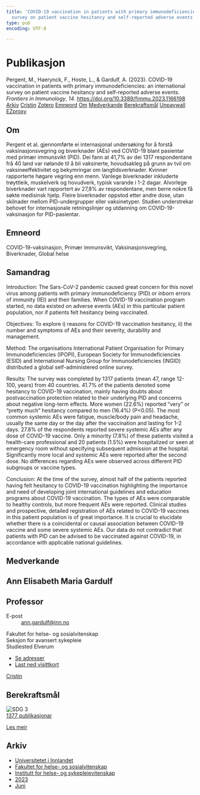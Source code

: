 ```yaml
---
title: 'COVID-19 vaccination in patients with primary immunodeficiencies: an international
  survey on patient vaccine hesitancy and self-reported adverse events'
type: pub
encoding: UTF-8

---
```

<h1>Publikasjon</h1>
<article id="csl-bib-container-PMC6KRTV" class="csl-bib-container">
  <div class="csl-bib-body"> <div class="csl-entry">Pergent, M., Haerynck, F., Hoste, L., &#38; Gardulf, A. (2023). COVID-19 vaccination in patients with primary immunodeficiencies: an international survey on patient vaccine hesitancy and self-reported adverse events. <i>Frontiers in Immunology</i>, <i>14</i>. <a href="https://doi.org/10.3389/fimmu.2023.1166198">https://doi.org/10.3389/fimmu.2023.1166198</a></div> </div>
  <div class="csl-bib-buttons">
    <a href="#taxonomy-article-PMC6KRTV" alt="archive" class="csl-bib-button">Arkiv</a>
    <a href="https://app.cristin.no/results/show.jsf?id=2153815" alt="Cristin" class="csl-bib-button">Cristin</a>
    <a href="http://zotero.org/groups/5881554/items/PMC6KRTV" alt="Zotero" class="csl-bib-button">Zotero</a>
    <a href="#keywords-article-PMC6KRTV" alt="keywords" class="csl-bib-button">Emneord</a>
    <a href="#about-article-PMC6KRTV" alt="about_pub" class="csl-bib-button">Om</a>
    <a href="#contributors-article-PMC6KRTV" alt="contributors" class="csl-bib-button">Medverkande</a>
    <a href="#sdg-article-PMC6KRTV" alt="sdg" class="csl-bib-button">Berekraftsmål</a>
    <a href="https://www.frontiersin.org/articles/10.3389/fimmu.2023.1166198/pdf" alt="Unpaywall" class="csl-bib-button">Unpaywall</a>
    <a href="https://www.frontiersin.org/articles/10.3389/fimmu.2023.1166198/pdf" alt="EZproxy" class="csl-bib-button">EZproxy</a>
  </div>
  <div id="csl-bib-meta-container-PMC6KRTV"></div>
</article>
<div id="csl-bib-meta-PMC6KRTV" class="csl-bib-meta">
  <article id="about-article-PMC6KRTV" class="about_pub-article">
    <h1>Om</h1>
    Pergent et al. gjennomførte ei internasjonal undersøking for å forstå vaksinasjonsvegring og biverknader (AEs) ved COVID-19 blant pasientar med primær immunsvikt (PID). Dei fann at 41,7% av dei 1317 respondentane frå 40 land var nølande til å bli vaksinerte, hovudsakleg på grunn av tvil om vaksineeffektivitet og bekymringar om langtidsverknader. Kvinner rapporterte høgare vegring enn menn. Vanlege biverknader inkluderte trøyttleik, muskelverk og hovudverk, typisk varande i 1-2 dagar. Alvorlege biverknader vart rapportert av 27,8% av respondentane, men berre nokre få søkte medisinsk hjelp. Fleire biverknader oppstod etter andre dose, utan skilnader mellom PID-undergrupper eller vaksinetyper. Studien understrekar behovet for internasjonale retningslinjer og utdanning om COVID-19-vaksinasjon for PID-pasientar.
  </article>
  <article id="keywords-article-PMC6KRTV" class="keywords-article">
    <h1>Emneord</h1>
    COVID-19-vaksinasjon, Primær immunsvikt, Vaksinasjonsvegring, Biverknader, Global helse
  </article>
  <article id="abstract-article-PMC6KRTV" class="abstract-article">
    <h1>Samandrag</h1>
    Introduction: The Sars-CoV-2 pandemic caused great concern for this novel virus among patients with primary immunodeficiency (PID) or inborn errors of immunity (IEI) and their families. When COVID-19 vaccination program started, no data existed on adverse events (AEs) in this particular patient population, nor if patients felt hesitancy being vaccinated. 
 
Objectives: To explore i) reasons for COVID-19 vaccination hesitancy, ii) the number and symptoms of AEs and their severity, durability and management. 
 
Method: The organisations International Patient Organisation for Primary Immunodeficiencies (IPOPI), European Society for Immunodeficiencies (ESID) and International Nursing Group for Immunodeficiencies (INGID) distributed a global self-administered online survey. 
 
Results: The survey was completed by 1317 patients (mean 47, range 12-100, years) from 40 countries. 41.7% of the patients denoted some hesitancy to COVID-19 vaccination, mainly having doubts about postvaccination protection related to their underlying PID and concerns about negative long-term effects. More women (22.6%) reported “very” or “pretty much” hesitancy compared to men (16.4%) (P<0.05). The most common systemic AEs were fatigue, muscle/body pain and headache, usually the same day or the day after the vaccination and lasting for 1-2 days. 27.8% of the respondents reported severe systemic AEs after any dose of COVID-19 vaccine. Only a minority (7.8%) of these patients visited a health-care professional and 20 patients (1.5%) were hospitalized or seen at emergency room without specifying subsequent admission at the hospital. Significantly more local and systemic AEs were reported after the second dose. No differences regarding AEs were observed across different PID subgroups or vaccine types. 
 
Conclusion: At the time of the survey, almost half of the patients reported having felt hesitancy to COVID-19 vaccination highlighting the importance and need of developing joint international guidelines and education programs about COVID-19 vaccination. The types of AEs were comparable to healthy controls, but more frequent AEs were reported. Clinical studies and prospective, detailed registration of AEs related to COVID-19 vaccines in this patient population is of great importance. It is crucial to elucidate whether there is a coincidental or causal association between COVID-19 vaccine and some severe systemic AEs. Our data do not contradict that patients with PID can be advised to be vaccinated against COVID-19, in accordance with applicable national guidelines.
  </article>
  <article id="contributors-article-PMC6KRTV" class="contributors-article">
    <h1>Medverkande</h1>
    <div class="personas"> <div class="vrtx-hinn-person-card"> <div class="photo"> <i class="lar la-user-circle missing-person"></i> </div> <div class="info"> <hgroup><h1>Ann Elisabeth Maria Gardulf</h1> <h2>Professor</h2> </hgroup><dl> <dt>E-post</dt> <dd> <a href="mailto:ann.gardulf@inn.no">ann.gardulf@inn.no</a> </dd> </dl> <p> Fakultet for helse- og sosialvitenskap<br> Seksjon for avansert sykepleie<br> Studiested Elverum </p> <ul class="vrtx-hinn-links"> <li><a href="https://www.inn.no/finn-en-ansatt/ann-gardulf.html#vrtx-hinn-addresses">Se adresser</a></li> <li><a href="https://www.inn.no/finn-en-ansatt/ann-gardulf.html?vrtx=vcf">Last ned visittkort</a></li> </ul> </div> </div> <a href="https://app.cristin.no/persons/show.jsf?id=1318305" alt="Cristin URL" class="personas-cristin">Cristin</a> </div>
  </article>
  <article id="sdg-article-PMC6KRTV" class="sdg-article">
    <h1>Berekraftsmål</h1>
    <div class="sdg-container"><div id="sdg3" class="sdg">
        <img src="{{< params subfolder >}}images/sdg/sdg03_nn.png" class="image" alt="SDG 3">
        <div class="sdg-overlay">
          <a href="{{< params subfolder >}}nn/archive/?sdg=3#archive" class="sdg-publication-count"><span>1377</span> publikasjonar</a>
          <p><a href="https://fn.no/om-fn/fns-baerekraftsmaal/god-helse-og-livskvalitet?lang=nno-NO" class="sdg-read-more">Les meir</a></p>
        </div>
      </div></div>
  </article>
  <article id="taxonomy-article-PMC6KRTV" class="taxonomy-article">
    <h1>Arkiv</h1>
    <ul>
      <li><a href="{{< params subfolder >}}nn/archive/?key=3DCRN523">Universitetet i Innlandet</a></li>
      <li><a href="{{< params subfolder >}}nn/archive/?key=IDKFS3MX">Fakultet for helse- og sosialvitenskap</a></li>
      <li><a href="{{< params subfolder >}}nn/archive/?key=GTV4ECMZ">Institutt for helse- og sykepleievitenskap</a></li>
      <li><a href="{{< params subfolder >}}nn/archive/?key=RX9SDGSP">2023</a></li>
      <li><a href="{{< params subfolder >}}nn/archive/?key=P5A3NJWC">Juni</a></li>
    </ul>
  </article>
</div>
